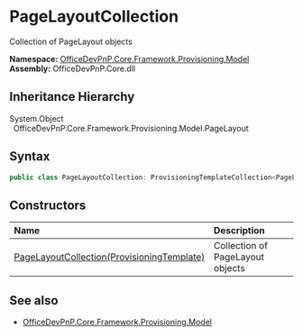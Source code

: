 # PageLayoutCollection
 Collection of PageLayout objects   

**Namespace:** [OfficeDevPnP.Core.Framework.Provisioning.Model](OfficeDevPnP.Core.Framework.Provisioning.Model.md)  
**Assembly:** OfficeDevPnP.Core.dll  
## Inheritance Hierarchy
System.Object  
&ensp;OfficeDevPnP.Core.Framework.Provisioning.Model.PageLayout  
## Syntax
```C#
public class PageLayoutCollection: ProvisioningTemplateCollection<PageLayout>
```
## Constructors
|**Name**|**Description**|
|:-----|:-----|
| [PageLayoutCollection(ProvisioningTemplate)](OfficeDevPnP.Core.Framework.Provisioning.Model.PageLayoutCollection.ctor1.md) |  Collection of PageLayout objects 
## See also
- [OfficeDevPnP.Core.Framework.Provisioning.Model](OfficeDevPnP.Core.Framework.Provisioning.Model.md)
